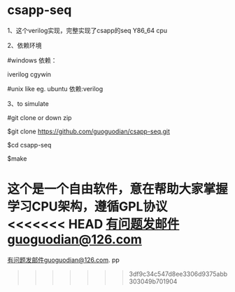 # csapp-seq 
1、这个verilog实现，完整实现了csapp的seq Y86_64 cpu

2、依赖环境

#windows 依赖：

iverilog cgywin 

#unix like eg. ubuntu 依赖:verilog

3、to simulate 

#git clone  or down zip

$git clone https://github.com/guoguodian/csapp-seq.git

$cd csapp-seq

$make 


这个是一个自由软件，意在帮助大家掌握学习CPU架构，遵循GPL协议
<<<<<<< HEAD
有问题发邮件guoguodian@126.com
=======
有问题发邮件guoguodian@126.com.
pp
>>>>>>> 3df9c34c547d8ee3306d9375abb303049b701904
